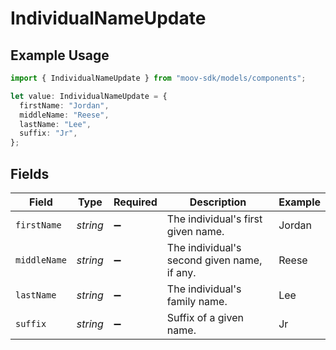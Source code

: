 # IndividualNameUpdate

## Example Usage

```typescript
import { IndividualNameUpdate } from "moov-sdk/models/components";

let value: IndividualNameUpdate = {
  firstName: "Jordan",
  middleName: "Reese",
  lastName: "Lee",
  suffix: "Jr",
};
```

## Fields

| Field                                       | Type                                        | Required                                    | Description                                 | Example                                     |
| ------------------------------------------- | ------------------------------------------- | ------------------------------------------- | ------------------------------------------- | ------------------------------------------- |
| `firstName`                                 | *string*                                    | :heavy_minus_sign:                          | The individual's first given name.          | Jordan                                      |
| `middleName`                                | *string*                                    | :heavy_minus_sign:                          | The individual's second given name, if any. | Reese                                       |
| `lastName`                                  | *string*                                    | :heavy_minus_sign:                          | The individual's family name.               | Lee                                         |
| `suffix`                                    | *string*                                    | :heavy_minus_sign:                          | Suffix of a given name.                     | Jr                                          |